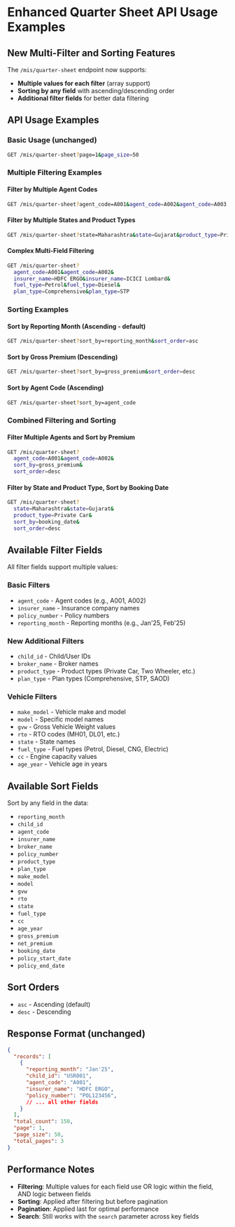 # Enhanced Quarter Sheet API Usage Examples

## New Multi-Filter and Sorting Features

The `/mis/quarter-sheet` endpoint now supports:
- **Multiple values for each filter** (array support)
- **Sorting by any field** with ascending/descending order
- **Additional filter fields** for better data filtering

## API Usage Examples

### Basic Usage (unchanged)
```bash
GET /mis/quarter-sheet?page=1&page_size=50
```

### Multiple Filtering Examples

#### Filter by Multiple Agent Codes
```bash
GET /mis/quarter-sheet?agent_code=A001&agent_code=A002&agent_code=A003
```

#### Filter by Multiple States and Product Types
```bash
GET /mis/quarter-sheet?state=Maharashtra&state=Gujarat&product_type=Private Car&product_type=Two Wheeler
```

#### Complex Multi-Field Filtering
```bash
GET /mis/quarter-sheet?
  agent_code=A001&agent_code=A002&
  insurer_name=HDFC ERGO&insurer_name=ICICI Lombard&
  fuel_type=Petrol&fuel_type=Diesel&
  plan_type=Comprehensive&plan_type=STP
```

### Sorting Examples

#### Sort by Reporting Month (Ascending - default)
```bash
GET /mis/quarter-sheet?sort_by=reporting_month&sort_order=asc
```

#### Sort by Gross Premium (Descending)
```bash
GET /mis/quarter-sheet?sort_by=gross_premium&sort_order=desc
```

#### Sort by Agent Code (Ascending)
```bash
GET /mis/quarter-sheet?sort_by=agent_code
```

### Combined Filtering and Sorting

#### Filter Multiple Agents and Sort by Premium
```bash
GET /mis/quarter-sheet?
  agent_code=A001&agent_code=A002&
  sort_by=gross_premium&
  sort_order=desc
```

#### Filter by State and Product Type, Sort by Booking Date
```bash
GET /mis/quarter-sheet?
  state=Maharashtra&state=Gujarat&
  product_type=Private Car&
  sort_by=booking_date&
  sort_order=desc
```

## Available Filter Fields

All filter fields support multiple values:

### Basic Filters
- `agent_code` - Agent codes (e.g., A001, A002)
- `insurer_name` - Insurance company names
- `policy_number` - Policy numbers
- `reporting_month` - Reporting months (e.g., Jan'25, Feb'25)

### New Additional Filters
- `child_id` - Child/User IDs
- `broker_name` - Broker names
- `product_type` - Product types (Private Car, Two Wheeler, etc.)
- `plan_type` - Plan types (Comprehensive, STP, SAOD)

### Vehicle Filters
- `make_model` - Vehicle make and model
- `model` - Specific model names
- `gvw` - Gross Vehicle Weight values
- `rto` - RTO codes (MH01, DL01, etc.)
- `state` - State names
- `fuel_type` - Fuel types (Petrol, Diesel, CNG, Electric)
- `cc` - Engine capacity values
- `age_year` - Vehicle age in years

## Available Sort Fields

Sort by any field in the data:
- `reporting_month`
- `child_id`
- `agent_code`
- `insurer_name`
- `broker_name`
- `policy_number`
- `product_type`
- `plan_type`
- `make_model`
- `model`
- `gvw`
- `rto`
- `state`
- `fuel_type`
- `cc`
- `age_year`
- `gross_premium`
- `net_premium`
- `booking_date`
- `policy_start_date`
- `policy_end_date`

## Sort Orders
- `asc` - Ascending (default)
- `desc` - Descending

## Response Format (unchanged)

```json
{
  "records": [
    {
      "reporting_month": "Jan'25",
      "child_id": "USR001",
      "agent_code": "A001",
      "insurer_name": "HDFC ERGO",
      "policy_number": "POL123456",
      // ... all other fields
    }
  ],
  "total_count": 150,
  "page": 1,
  "page_size": 50,
  "total_pages": 3
}
```

## Performance Notes

- **Filtering**: Multiple values for each field use OR logic within the field, AND logic between fields
- **Sorting**: Applied after filtering but before pagination
- **Pagination**: Applied last for optimal performance
- **Search**: Still works with the `search` parameter across key fields
